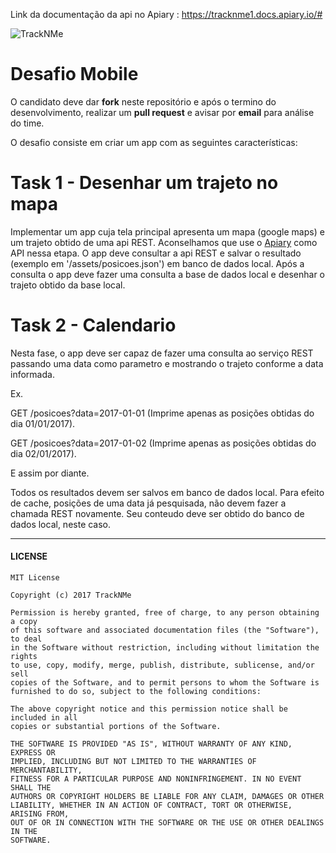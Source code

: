 

Link da documentação da api no Apiary : https://tracknme1.docs.apiary.io/#




![TrackNMe](https://www.tracknme.com.br/app/images/logo-tracknme.png)



# Desafio Mobile

O candidato deve dar **fork** neste repositório e após o termino do desenvolvimento, realizar um **pull request** e avisar por **email** para análise do time.

O desafio consiste em criar um app com as seguintes características:

# Task 1 - Desenhar um trajeto no mapa

Implementar um app cuja tela principal apresenta um mapa (google maps) e um trajeto obtido de uma api REST.
Aconselhamos que use o [Apiary](https://apiary.io) como API nessa etapa.
O app deve consultar a api REST e salvar o resultado (exemplo em '/assets/posicoes.json') em banco de dados local.
Após a consulta o app deve fazer uma consulta a base de dados local e desenhar o trajeto obtido da base local.

# Task 2 - Calendario

Nesta fase, o app deve ser capaz de fazer uma consulta ao serviço REST passando uma data como parametro e mostrando o trajeto conforme a data informada.

Ex.

GET /posicoes?data=2017-01-01 (Imprime apenas as posições obtidas do dia 01/01/2017).

GET /posicoes?data=2017-01-02 (Imprime apenas as posições obtidas do dia 02/01/2017).

E assim por diante.

Todos os resultados devem ser salvos em banco de dados local.
Para efeito de cache, posições de uma data já pesquisada, não devem fazer a chamada REST novamente. Seu conteudo deve ser obtido do banco de dados local, neste caso.

---
#### LICENSE
```
MIT License

Copyright (c) 2017 TrackNMe

Permission is hereby granted, free of charge, to any person obtaining a copy
of this software and associated documentation files (the "Software"), to deal
in the Software without restriction, including without limitation the rights
to use, copy, modify, merge, publish, distribute, sublicense, and/or sell
copies of the Software, and to permit persons to whom the Software is
furnished to do so, subject to the following conditions:

The above copyright notice and this permission notice shall be included in all
copies or substantial portions of the Software.

THE SOFTWARE IS PROVIDED "AS IS", WITHOUT WARRANTY OF ANY KIND, EXPRESS OR
IMPLIED, INCLUDING BUT NOT LIMITED TO THE WARRANTIES OF MERCHANTABILITY,
FITNESS FOR A PARTICULAR PURPOSE AND NONINFRINGEMENT. IN NO EVENT SHALL THE
AUTHORS OR COPYRIGHT HOLDERS BE LIABLE FOR ANY CLAIM, DAMAGES OR OTHER
LIABILITY, WHETHER IN AN ACTION OF CONTRACT, TORT OR OTHERWISE, ARISING FROM,
OUT OF OR IN CONNECTION WITH THE SOFTWARE OR THE USE OR OTHER DEALINGS IN THE
SOFTWARE.
```
